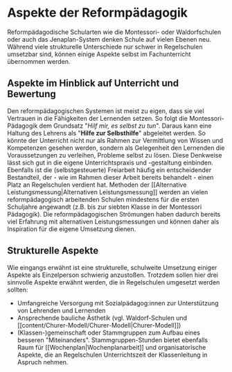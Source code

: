 # Aspekte der Reformpädagogik
Reformpädagodische Schularten wie die Montessori- oder Waldorfschulen oder auch das Jenaplan-System denken Schule auf vielen Ebenen neu. Während viele strukturelle Unterschiede nur schwer in Regelschulen umsetzbar sind, können einige Aspekte selbst im Fachunterricht übernommen werden.
## Aspekte im Hinblick auf Unterricht und Bewertung
Den reformpädagogischen Systemen ist meist zu eigen, dass sie viel Vertrauen in die Fähigkeiten der Lernenden setzen. So folgt die Montessori-Pädagogik dem Grundsatz "*Hilf mir, es selbst zu tun*". Daraus kann eine Haltung des Lehrens als "**Hilfe zur Selbsthilfe**" abgeleitet werden. So könnte der Unterricht nicht nur als Rahmen zur Vermittlung von Wissen und Kompetenzen gesehen werden, sondern als Gelegenheit den Lernenden die Voraussetzungen zu verleihen, Probleme selbst zu lösen. Diese Denkweise lässt sich gut in die eigene Unterrichtspraxis und -gestaltung einbinden.
Ebenfalls ist die (selbstgesteuerte) Freiarbeit häufig ein entscheidender Bestandteil, der - wie im Rahmen dieser Arbeit bereits behandelt - einen Platz an Regelschulen verdient hat.
Methoden der [[Alternative Leistungsmessung|Alternativen Leistungsmessung]] werden an vielen reformpädagogisch arbeitenden Schulen mindestens für die ersten Schuljahre angewandt (z.B. bis zur siebten Klasse in der Montessori Pädagogik). Die reformpädagogischen Strömungen haben dadurch bereits viel Erfahrung mit alternativen Leistungsmessungen und können daher als Inspiration für die eigene Umsetzung dienen.
## Strukturelle Aspekte
Wie eingangs erwähnt ist eine strukturelle, schulweite Umsetzung einiger Aspekte als Einzelperson schwierig anzustoßen. Trotzdem sollen hier drei sinnvolle Aspekte erwähnt werden, die in Regelschulen umgesetzt werden sollten:
- Umfangreiche Versorgung mit Sozialpädagog:innen zur Unterstützung von Lehrenden und Lernenden
- Ansprechende bauliche Ästhetik (vgl. Waldorf-Schulen und [[content/Churer-Modell/Churer-Modell|Churer-Modell]])
- (Klassen-)gemeinschaft oder Stammgruppen zum Aufbau eines besseren "Miteinanders". Stammgruppen-Stunden bietet ebenfalls Raum für [[Wochenplan|Wochenplanarbeit]] und organisatorische Aspekte, die an Regelschulen Unterrichtszeit der Klassenleitung in Aspruch nehmen.
